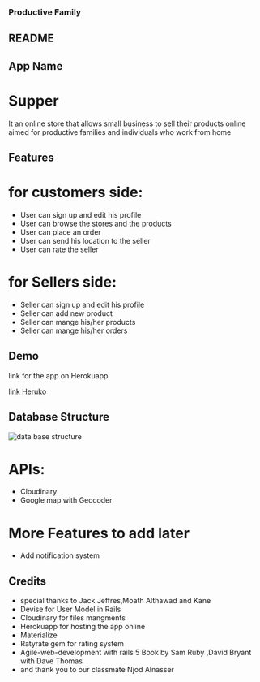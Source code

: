 ### Productive Family
## README

## App Name
# Supper
It an online store that allows small business to sell their products online
aimed for productive families and individuals who work from home
 

## Features
# for customers side:
* User can sign up and edit his profile
* User can browse the stores and the products 
* User can place an order 
* User can send his location to the seller
* User can rate the seller
# for Sellers side: 
* Seller can sign up and edit his profile
* Seller can add new product 
* Seller can mange his/her products 
* Seller can mange his/her orders  


## Demo
link for the app on Herokuapp

[link Heruko](https://thawing-ridge-57758.herokuapp.com/)

## Database Structure
![data base structure](https://i.imgur.com/mkGhL7Y.png)

# APIs:
* Cloudinary
* Google map with Geocoder

# More Features to add later
* Add notification system 


## Credits
* special thanks to Jack Jeffres,Moath Althawad and Kane
* Devise for User Model in Rails
* Cloudinary for files mangments
* Herokuapp for hosting the app online
* Materialize
* Ratyrate gem for rating system 
* Agile-web-development with rails 5 Book by Sam Ruby ,David Bryant with Dave Thomas
* and thank you to our classmate Njod Alnasser

